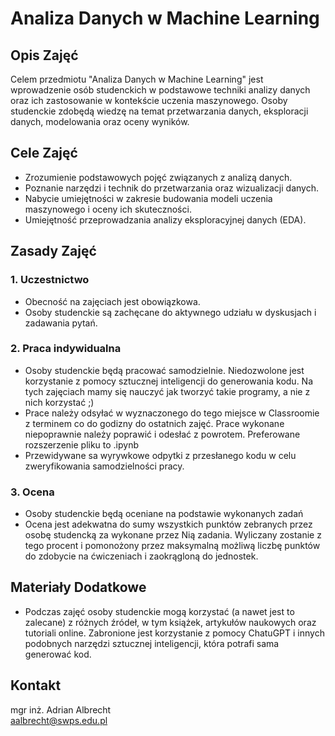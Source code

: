 # Analiza Danych w Machine Learning

## Opis Zajęć
Celem przedmiotu "Analiza Danych w Machine Learning" jest wprowadzenie osób studenckich w podstawowe techniki analizy danych oraz ich zastosowanie w kontekście uczenia maszynowego. Osoby studenckie zdobędą wiedzę na temat przetwarzania danych, eksploracji danych, modelowania oraz oceny wyników.

## Cele Zajęć
- Zrozumienie podstawowych pojęć związanych z analizą danych.
- Poznanie narzędzi i technik do przetwarzania oraz wizualizacji danych.
- Nabycie umiejętności w zakresie budowania modeli uczenia maszynowego i oceny ich skuteczności.
- Umiejętność przeprowadzania analizy eksploracyjnej danych (EDA).

## Zasady Zajęć

### 1. Uczestnictwo
- Obecność na zajęciach jest obowiązkowa.
- Osoby studenckie są zachęcane do aktywnego udziału w dyskusjach i zadawania pytań.

### 2. Praca indywidualna
- Osoby studenckie będą pracować samodzielnie. Niedozwolone jest korzystanie z pomocy sztucznej inteligencji do generowania kodu. Na tych zajęciach mamy się nauczyć jak tworzyć takie programy, a nie z nich korzystać ;)
- Prace należy odsyłać w wyznaczonego do tego miejsce w Classroomie z terminem co do godizny do ostatnich zajęć. Prace wykonane niepoprawnie należy poprawić i odesłać z powrotem. Preferowane rozszerzenie pliku to .ipynb
- Przewidywane sa wyrywkowe odpytki z przesłanego kodu w celu zweryfikowania samodzielności pracy.

### 3. Ocena
- Osoby studenckie będą oceniane na podstawie wykonanych zadań
- Ocena jest adekwatna do sumy wszystkich punktów zebranych przez osobę studencką za wykonane przez Nią zadania. Wyliczany zostanie z tego procent i pomonożony przez maksymalną możliwą liczbę punktów do zdobycie na ćwiczeniach i zaokrągloną do jednostek.

## Materiały Dodatkowe
- Podczas zajęć osoby studenckie mogą korzystać (a nawet jest to zalecane) z różnych źródeł, w tym książek, artykułów naukowych oraz tutoriali online. Zabronione jest korzystanie z pomocy ChatuGPT i innych podobnych narzędzi sztucznej inteligencji, która potrafi sama generować kod.

## Kontakt
mgr inż. Adrian Albrecht <br>
[aalbrecht@swps.edu.pl](mailto:aalbrecht@swps.edu.pl)
